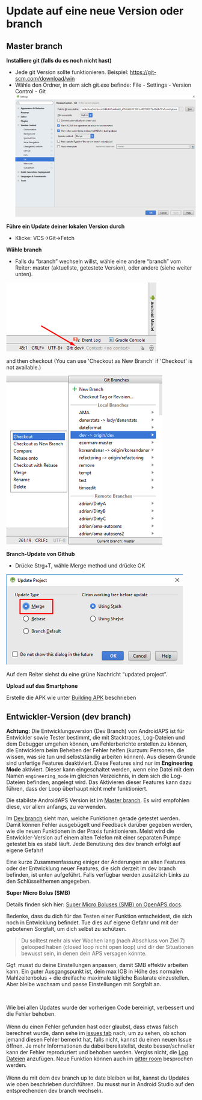 # Update auf eine neue Version oder branch

## Master branch

**Installiere git (falls du es noch nicht hast)**

* Jede git Version sollte funktionieren. Beispiel: <https://git-scm.com/download/win>
* Wähle den Ordner, in dem sich git.exe befinde: File - Settings - Version Control - Git ![](../images/git.png)

**Führe ein Update deiner lokalen Version durch**

* Klicke: VCS->Git->Fetch

**Wähle branch**

* Falls du “branch” wechseln willst, wähle eine andere “branch” vom Reiter: master (aktuellste, getestete Version), oder andere (siehe weiter unten).

![](../images/branchintray.png)

and then checkout (You can use 'Checkout as New Branch' if 'Checkout' is not available.)

![](../images/checkout.png)

**Branch-Update von Github**

* Drücke Strg+T, wähle Merge method und drücke OK

![](../images/merge.png)

Auf dem Reiter siehst du eine grüne Nachricht “updated project”.

**Upload auf das Smartphone**

Erstelle die APK wie unter [Building APK](Building-APK.md) beschrieben

## Entwickler-Version (dev branch)

**Achtung:** Die Entwicklungsversion (Dev Branch) von AndroidAPS ist für Entwickler sowie Tester bestimmt, die mit Stacktraces, Log-Dateien und dem Debugger umgehen können, um Fehlerberichte erstellen zu können, die Entwicklern beim Beheben der Fehler helfen (kurzum: Personen, die wissen, was sie tun und selbstständig arbeiten können). Aus diesem Grunde sind unfertige Features deaktiviert. Diese Features sind nur im **Engineering Mode** aktiviert. Dieser kann eingeschaltet werden, wenn eine Datei mit dem Namen `engineering_mode` im gleichen Verzeichnis, in dem sich die Log-Dateien befinden, angelegt wird. Das Aktivieren dieser Features kann dazu führen, dass der Loop überhaupt nicht mehr funktioniert.

Die stabilste AndroidAPS Version ist im [Master branch](https://github.com/MilosKozak/AndroidAPS/tree/master). Es wird empfohlen diese, vor allem anfangs, zu verwenden.

Im [Dev branch](https://github.com/MilosKozak/AndroidAPS/tree/dev) sieht man, welche Funktionen gerade getestet werden. Damit können Fehler ausgebügelt und Feedback darüber gegeben werden, wie die neuen Funktionen in der Praxis funktionieren. Meist wird die Entwickler-Version auf einem alten Telefon mit einer separaten Pumpe getestet bis es stabil läuft. Jede Benutzung des dev branch erfolgt auf eigene Gefahr!

Eine kurze Zusammenfassung einiger der Änderungen an alten Features oder der Entwicklung neuer Features, die sich derzeit im dev branch befinden, ist unten aufgeführt. Falls verfügbar werden zusätzlich Links zu den Schlüsselthemen angegeben.

**Super Micro Bolus (SMB)**

Details finden sich hier: [Super Micro Boluses (SMB) on OpenAPS docs](https://openaps.readthedocs.io/en/latest/docs/Customize-Iterate/oref1.html#understanding-smb).  
  
Bedenke, dass du dich für das Testen einer Funktion entscheidest, die sich noch in Entwicklung befindet. Tue dies auf eigene Gefahr und mit der gebotenen Sorgfalt, um dich selbst zu schützen.  
  
> Du solltest mehr als vier Wochen lang (nach Abschluss von Ziel 7) gelooped haben (closed loop nicht open loop) und dir der Situationen bewusst sein, in denen dein APS versagen könnte.  
>  
Ggf. musst du deine Einstellungen anpassen, damit SMB effektiv arbeiten kann. Ein guter Ausgangspunkt ist, dein max IOB in Höhe des normalen Mahlzeitenbolus + die dreifache maximale tägliche Baslarate einzustellen. Aber bleibe wachsam und passe Einstellungen mit Sorgfalt an.

<br />  
  
Wie bei allen Updates wurde der vorherigen Code bereinigt, verbessert und die Fehler behoben. <br />  
Wenn du einen Fehler gefunden hast oder glaubst, dass etwas falsch berechnet wurde, dann sehe im [issues tab](https://github.com/MilosKozak/AndroidAPS/issues) nach, um zu sehen, ob schon jemand diesen Fehler bemerkt hat, falls nicht, kannst du einen neuen Issue öffnen. Je mehr Informationen du dabei bereitstellst, desto besser/schneller kann der Fehler reproduziert und behoben werden. Vergiss nicht, die [Log Dateien](../Usage/Accessing-logfiles.md) anzufügen. Neue Funktion können auch im [gitter room](https://gitter.im/MilosKozak/AndroidAPS) besprochen werden. <br />  
Wenn du mit dem dev branch up to date bleiben willst, kannst du Updates wie oben beschrieben durchführen. Du musst nur in Android Studio auf den entsprechenden dev branch wechseln.